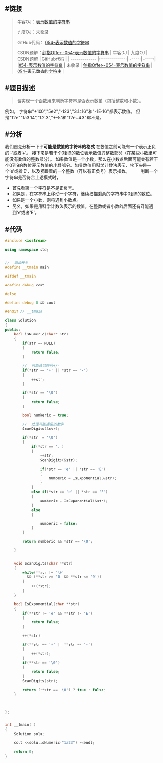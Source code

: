 #链接
------- 
>牛客OJ：[表示数值的字符串](http://www.nowcoder.com/practice/6f8c901d091949a5837e24bb82a731f2?tpId=13&tqId=11206&rp=2&ru=%2Fta%2Fcoding-interviews&qru=%2Fta%2Fcoding-interviews%2Fquestion-ranking)
> 
>九度OJ：未收录
> 
>GitHub代码： [054-表示数值的字符串](https://github.com/gatieme/CodingInterviews/tree/master/054-表示数值的字符串)
>
>CSDN题解：[剑指Offer--054-表示数值的字符串](http://blog.csdn.net/gatieme/article/details/51559282)
| 牛客OJ | 九度OJ | CSDN题解 | GitHub代码 | 
| ------------- |:-------------:| -----:| -----:|
|[054-表示数值的字符串](http://www.nowcoder.com/practice/6f8c901d091949a5837e24bb82a731f2?tpId=13&tqId=11206&rp=2&ru=%2Fta%2Fcoding-interviews&qru=%2Fta%2Fcoding-interviews%2Fquestion-ranking) | 未收录 | [剑指Offer--054-表示数值的字符串](http://blog.csdn.net/gatieme/article/details/51559282) | [054-表示数值的字符串](https://github.com/gatieme/CodingInterviews/tree/master/054-表示数值的字符串) |



#题目描述
-------

>请实现一个函数用来判断字符串是否表示数值（包括整数和小数）。

例如，
字符串"+100","5e2","-123","3.1416"和"-1E-16"都表示数值。
但是"12e","1a3.14","1.2.3","+-5"和"12e+4.3"都不是。

#分析
-------

我们首先分析一下子**可能是数值的字符串的格式**
在数值之前可能有一个表示正负的’-‘或者’+’。
接下来是若干个0到9的数位表示数值的整数部分（在某些小数里可能没有数值的整数部分）。
如果数值是一个小数，那么在小数点后面可能会有若干个0到9的数位表示数值的小数部分。如果数值用科学计数法表示，接下来是一个’e’或者‘E’，以及紧跟着的一个整数（可以有正负号）表示指数。 
　　
判断一个字符串是否符合上述模式时，
*    首先看第一个字符是不是正负号。
*    如果是，在字符串上移动一个字符，继续扫描剩余的字符串中0到9的数位。
*    如果是一个小数，则将遇到小数点。
*    另外，如果是用科学计数法表示的数值，在整数或者小数的后面还有可能遇到’e’或者’E’。

#代码
-------

```cpp
#include <iostream>

using namespace std;


//  调试开关
#define __tmain main

#ifdef __tmain

#define debug cout

#else

#define debug 0 && cout

#endif // __tmain

class Solution
{
public:
    bool isNumeric(char* str)
    {
        if(str == NULL)
        {
            return false;
        }

        //  可能遇见符号+/-
        if(*str == '+' || *str == '-')
        {
            ++str;
        }

        if(*str == '\0')
        {
            return false;
        }

        bool numberic = true;

        //  处理可能遇见的数字
        ScanDigits(&str);

        if(*str != '\0')
        {
            if(*str == '.')
            {
                ++str;
                ScanDigits(&str);

                if(*str == 'e' || *str == 'E')
                {
                    numberic = IsExponential(&str);
                }
            }
            else if(*str == 'e' || *str == 'E')
            {
                numberic = IsExponential(&str);
            }
            else
            {

                numberic = false;
            }
        }

        return numberic && *str == '\0';

    }


    void ScanDigits(char **str)
    {
        while(**str != '\0'
          && (**str >= '0' && **str <= '9'))
        {
            ++(*str);
        }
    }

    bool IsExponential(char **str)
    {
        if(**str != 'e' && **str != 'E')
        {
            return false;
        }

        ++(*str);

        if(**str == '+' || **str == '-')
        {
            ++(*str);
        }
        if(**str == '\0')
        {
            return false;
        }
        ScanDigits(str);

        return (**str == '\0') ? true : false;
    }



};


int __tmain( )
{
    Solution solu;

    cout <<solu.isNumeric("1a23") <<endl;

    return 0;
}
```